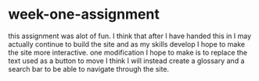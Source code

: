 # week-one-assignment
this assignment was alot of fun. I think that after I have handed this in I may actually continue to build the site and as my skills develop I hope to make the site more interactive. one modification I hope to make is to replace the text used as a button to move I think I will instead create a glossary and a search bar to be able to navigate through the site.
